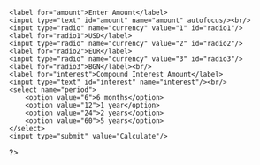 <!DOCTYPE html>
<html>
<head>
    <title>Calculate Interest</title>
</head>
<body>
<form action="" method="get">

    <label for="amount">Enter Amount</label>
    <input type="text" id="amount" name="amount" autofocus/><br/>
    <input type="radio" name="currency" value="1" id="radio1"/>
    <label for="radio1">USD</label>
    <input type="radio" name="currency" value="2" id="radio2"/>
    <label for="radio2">EUR</label>
    <input type="radio" name="currency" value="3" id="radio3"/>
    <label for="radio3">BGN</label><br/>
    <label for="interest">Compound Interest Amount</label>
    <input type="text" id="interest" name="interest"/><br/>
    <select name="period">
        <option value="6">6 months</option>
        <option value="12">1 year</option>
        <option value="24">2 years</option>
        <option value="60">5 years</option>
    </select>
    <input type="submit" value="Calculate"/>

</form>
</body>
<?php
if (isset($_GET)) {
    $initialAmount = $_GET['amount'];
    $interest = $_GET['interest'];
    $period = $_GET['period'];
    //calculate final sum
    function calculateAmount($initialAmount, $interest, $period)
    {
        $finalAmount = 0;
        $periodInterest = 100 + ($interest / 12);
        $finalAmount = $amount;
        for ($i = 0; $i < $period; $i++) {
            $finalAmount = ($finalAmount * $periodInterest) / 100;
        }
        return $finalAmount;
    }
    //call the function
    $sum = number_format(calculateAmount($initialAmount, $interest, $period), 2, '.', '');
    //set currency sign
    if (isset($_GET['currency'])) {
        $currency = $_GET['currency'];
        switch ($currency) {
            case 1:
                echo "$ $sum";
                break;
            case 2:
                echo "\xE2\x82\xAc $sum";
                break;
            case 3:
                echo "$sum лв.";
                break;
        }
    }
}


?>



</html>
